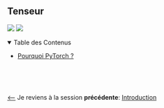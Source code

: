 ## Tenseur
![](https://img.shields.io/badge/lastest-2023--03--16-success)
![](https://img.shields.io/badge/status-en%20r%C3%A9daction%20-yellow)


<details id="table-content" open>
    <summary>Table des Contenus</summary>
    <ul>
        <li><a href="#pourquoi-pytorch">Pourquoi PyTorch ?</a></li>
    </ul>

</details>
<br/>

<br/>
<br/>

<!-- - Je passe à la session **suivante**: [Introduction](./intro/README.md) -->
[<--](../intro/README.md) Je reviens à la session **précédente**: [Introduction](../intro/README.md)

